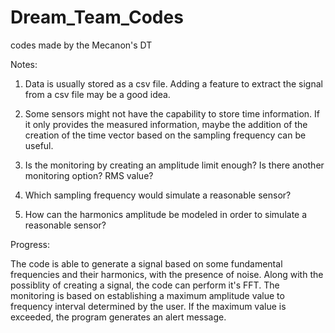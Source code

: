 # Dream_Team_Codes
codes made by the Mecanon's DT




Notes:

1) Data is usually stored as a csv file. Adding a feature to extract the signal from a csv file may be a good idea.

2) Some sensors might not have the capability to store time information. If it only provides the measured information,
   maybe the addition of the creation of the time vector based on the sampling frequency can be useful.
   
3) Is the monitoring by creating an amplitude limit enough? Is there another monitoring option? RMS value?

4) Which sampling frequency would simulate a reasonable sensor?

5) How can the harmonics amplitude be modeled in order to simulate a reasonable sensor?


Progress:

The code is able to generate a signal based on some fundamental frequencies and their harmonics, with the presence of noise.
Along with the possiblity of creating a signal, the code can perform it's FFT.
The monitoring is based on establishing a maximum amplitude value to frequency interval determined by the user.
If the maximum value is exceeded, the program generates an alert message.   
